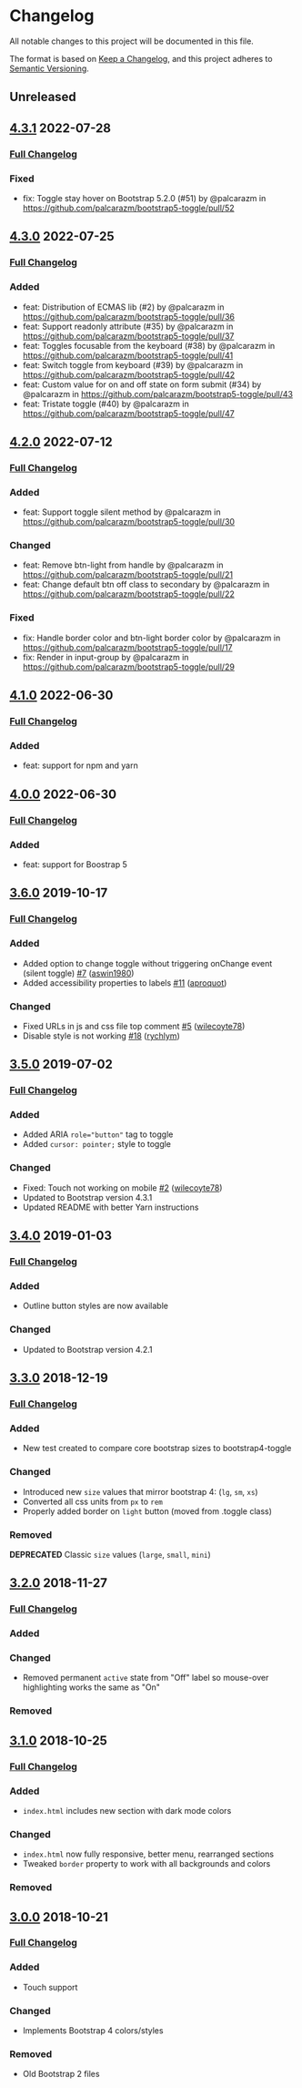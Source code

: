 # Changelog
All notable changes to this project will be documented in this file.

The format is based on [Keep a Changelog](https://keepachangelog.com/en/1.0.0/),
and this project adheres to [Semantic Versioning](https://semver.org/spec/v2.0.0.html).

## Unreleased

## [4.3.1](https://github.com/palcaraz/bootstrap5-toggle/tree/v4.3.1) 2022-07-28
### [Full Changelog](https://github.com/palcaraz/bootstrap4-toggle/compare/v4.3.0...v4.3.1)
### Fixed
* fix: Toggle stay hover on Bootstrap 5.2.0 (#51) by @palcarazm in https://github.com/palcarazm/bootstrap5-toggle/pull/52

## [4.3.0](https://github.com/palcaraz/bootstrap5-toggle/tree/v4.3.0) 2022-07-25
### [Full Changelog](https://github.com/palcaraz/bootstrap4-toggle/compare/v4.2.0...v4.3.0)
### Added
* feat: Distribution of ECMAS lib (#2) by @palcarazm in https://github.com/palcarazm/bootstrap5-toggle/pull/36
* feat: Support readonly attribute (#35) by @palcarazm in https://github.com/palcarazm/bootstrap5-toggle/pull/37
* feat: Toggles focusable from the keyboard (#38) by @palcarazm in https://github.com/palcarazm/bootstrap5-toggle/pull/41
* feat: Switch toggle from keyboard (#39) by @palcarazm in https://github.com/palcarazm/bootstrap5-toggle/pull/42
* feat: Custom value for on and off state on form submit (#34) by @palcarazm in https://github.com/palcarazm/bootstrap5-toggle/pull/43
* feat: Tristate toggle (#40) by @palcarazm in https://github.com/palcarazm/bootstrap5-toggle/pull/47

## [4.2.0](https://github.com/palcaraz/bootstrap5-toggle/tree/v4.2.0) 2022-07-12
### [Full Changelog](https://github.com/palcaraz/bootstrap4-toggle/compare/v4.1.0...v4.2.0)
### Added
* feat: Support toggle silent method by @palcarazm in https://github.com/palcarazm/bootstrap5-toggle/pull/30
### Changed
* feat: Remove btn-light from handle  by @palcarazm in https://github.com/palcarazm/bootstrap5-toggle/pull/21
* feat: Change default btn off class to secondary  by @palcarazm in https://github.com/palcarazm/bootstrap5-toggle/pull/22
### Fixed
* fix: Handle border color and btn-light border color by @palcarazm in https://github.com/palcarazm/bootstrap5-toggle/pull/17
* fix: Render in input-group by @palcarazm in https://github.com/palcarazm/bootstrap5-toggle/pull/29

## [4.1.0](https://github.com/palcaraz/bootstrap5-toggle/tree/v4.1.0) 2022-06-30
### [Full Changelog](https://github.com/palcaraz/bootstrap4-toggle/compare/v4.0.0...v4.1.0)
### Added
- feat: support for npm and yarn

## [4.0.0](https://github.com/palcaraz/bootstrap5-toggle/tree/v4.0.0) 2022-06-30
### [Full Changelog](https://github.com/palcaraz/bootstrap4-toggle/compare/v3.6.0...v4.0.0)
### Added
- feat: support for Boostrap 5

## [3.6.0](https://github.com/gitbrent/bootstrap4-toggle/tree/v3.6.0) 2019-10-17
### [Full Changelog](https://github.com/gitbrent/bootstrap4-toggle/compare/v3.5.0...v3.6.0)
### Added
- Added option to change toggle without triggering onChange event (silent toggle) [\#7](https://github.com/gitbrent/bootstrap4-toggle/issue/7) ([aswin1980](https://github.com/aswin1980))
- Added accessibility properties to labels [\#11](https://github.com/gitbrent/bootstrap4-toggle/issue/11) ([aproquot](https://github.com/aproquot))
### Changed
- Fixed URLs in js and css file top comment [\#5](https://github.com/gitbrent/bootstrap4-toggle/issue/5) ([wilecoyte78](https://github.com/wilecoyte78))
- Disable style is not working [\#18](https://github.com/gitbrent/bootstrap4-toggle/issue/18) ([rychlym](https://github.com/rychlym))

## [3.5.0](https://github.com/gitbrent/bootstrap4-toggle/tree/v3.5.0) 2019-07-02
### [Full Changelog](https://github.com/gitbrent/bootstrap4-toggle/compare/v3.4.0...v3.5.0)
### Added
- Added ARIA `role="button"` tag to toggle
- Added `cursor: pointer;` style to toggle
### Changed
- Fixed: Touch not working on mobile [\#2](https://github.com/gitbrent/bootstrap4-toggle/issue/2) ([wilecoyte78](https://github.com/wilecoyte78))
- Updated to Bootstrap version 4.3.1
- Updated README with better Yarn instructions

## [3.4.0](https://github.com/gitbrent/bootstrap4-toggle/tree/v3.4.0) 2019-01-03
### [Full Changelog](https://github.com/gitbrent/bootstrap4-toggle/compare/v3.3.0...v3.4.0)
### Added
- Outline button styles are now available
### Changed
- Updated to Bootstrap version 4.2.1

## [3.3.0](https://github.com/gitbrent/bootstrap4-toggle/tree/v3.3.0) 2018-12-19
### [Full Changelog](https://github.com/gitbrent/bootstrap4-toggle/compare/v3.2.0...v3.3.0)
### Added
- New test created to compare core bootstrap sizes to bootstrap4-toggle
### Changed
- Introduced new `size` values that mirror bootstrap 4: (`lg`, `sm`, `xs`)
- Converted all css units from `px` to `rem`
- Properly added border on `light` button (moved from .toggle class)
### Removed
**DEPRECATED** Classic `size` values (`large`, `small`, `mini`)


## [3.2.0](https://github.com/gitbrent/bootstrap4-toggle/tree/v3.2.0) 2018-11-27
### [Full Changelog](https://github.com/gitbrent/bootstrap4-toggle/compare/v3.1.0...v3.2.0)
### Added
### Changed
- Removed permanent `active` state from "Off" label so mouse-over highlighting works the same as "On"
### Removed



## [3.1.0](https://github.com/gitbrent/bootstrap4-toggle/tree/v3.1.0) 2018-10-25
### [Full Changelog](https://github.com/gitbrent/bootstrap4-toggle/compare/v3.0.0...v3.1.0)
### Added
- `index.html` includes new section with dark mode colors
### Changed
- `index.html` now fully responsive, better menu, rearranged sections
- Tweaked `border` property to work with all backgrounds and colors
### Removed



## [3.0.0](https://github.com/gitbrent/bootstrap4-toggle/tree/v3.0.0) 2018-10-21
### [Full Changelog](https://github.com/gitbrent/bootstrap4-toggle/compare/v2.2.2...v3.0.0)
### Added
- Touch support
### Changed
- Implements Bootstrap 4 colors/styles
### Removed
- Old Bootstrap 2 files

[Unreleased]: https://github.com/gitbrent/bootstrap4-toggle/compare/v1.9.0...HEAD
[3.2.0]: https://github.com/gitbrent/bootstrap4-toggle/compare/v3.1.0...v3.2.0
[3.1.0]: https://github.com/gitbrent/bootstrap4-toggle/compare/v3.0.0...v3.1.0
[3.0.0]: https://github.com/gitbrent/bootstrap4-toggle/compare/v2.2.2...v3.0.0
